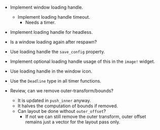 * Implement window loading handle.
    - Implement loading handle timeout.
        - Needs a timer.
* Implement loading handle for headless.
* Is a window loading again after respawn?

* Use loading handle the `save_config` property.
* Implement optional loading handle usage of this in the `image!` widget.
* Use loading handle in the window icon.

* Use the `Deadline` type in all timer functions.

* Review, can we remove outer-transform/bounds?
    - It is updated in `push_inner` anyway.
    - It halves the computation of bounds if removed.
    - Can layout be done without `outer_offset`?
        - If not we can still remove the outer transform, outer offset remains just a vector for the layout pass only.